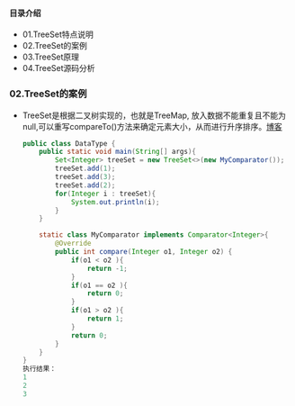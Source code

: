 #### 目录介绍

- 01.TreeSet特点说明
- 02.TreeSet的案例
- 03.TreeSet原理
- 04.TreeSet源码分析

### 02.TreeSet的案例

* TreeSet是根据二叉树实现的，也就是TreeMap, 放入数据不能重复且不能为null,可以重写compareTo()方法来确定元素大小，从而进行升序排序。[博客](https://github.com/yangchong211/YCBlogs)
  
  ```java
  public class DataType {
      public static void main(String[] args){
          Set<Integer> treeSet = new TreeSet<>(new MyComparator());
          treeSet.add(1);
          treeSet.add(3);
          treeSet.add(2);
          for(Integer i : treeSet){
              System.out.println(i);
          }
      }
  
      static class MyComparator implements Comparator<Integer>{
          @Override
          public int compare(Integer o1, Integer o2) {
              if(o1 < o2 ){
                  return -1;
              }
              if(o1 == o2 ){
                  return 0;
              }
              if(o1 > o2 ){
                  return 1;
              }
              return 0;
          }
      }
  }
  执行结果：
  1
  2
  3
  ```
